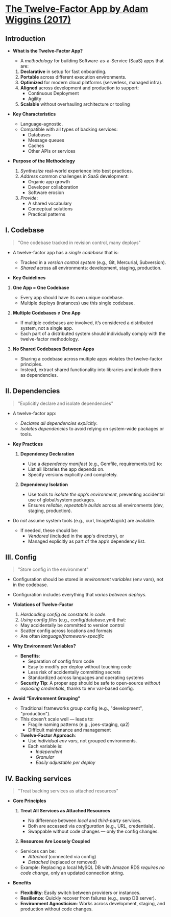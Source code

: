 # [The Twelve-Factor App by Adam Wiggins (2017)](https://12factor.net/)

## Introduction

- **What is the Twelve-Factor App?**

  - A _methodology_ for building Software-as-a-Service (SaaS) apps that are:

  1. **Declarative** in setup for fast onboarding.
  2. **Portable** across different execution environments.
  3. **Optimized** for modern cloud platforms (serverless, managed infra).
  4. **Aligned** across development and production to support:
     - Continuous Deployment
     - Agility
  5. **Scalable** without overhauling architecture or tooling

- **Key Characteristics**

  - Language-agnostic.
  - Compatible with all types of backing services:
    - Databases
    - Message queues
    - Caches
    - Other APIs or services

- **Purpose of the Methodology**

  1. _Synthesize_ real-world experience into best practices.
  2. _Address_ common challenges in SaaS development:
     - Organic app growth
     - Developer collaboration
     - Software erosion
  3. _Provide_:
     - A shared vocabulary
     - Conceptual solutions
     - Practical patterns

## I. Codebase

> "One codebase tracked in revision control, many deploys"

- A twelve-factor app has a _single codebase_ that is:

  - Tracked in a _version control system_ (e.g., Git, Mercurial, Subversion).
  - _Shared_ across all environments: development, staging, production.

- **Key Guidelines**

1. **One App = One Codebase**

   - Every app should have its own unique codebase.
   - Multiple deploys (instances) use this single codebase.

2. **Multiple Codebases ≠ One App**

   - If multiple codebases are involved, it’s considered a distributed system, not a single app.
   - Each part of a distributed system should individually comply with the twelve-factor methodology.

3. **No Shared Codebases Between Apps**

   - Sharing a codebase across multiple apps violates the twelve-factor principles.
   - Instead, extract shared functionality into libraries and include them as dependencies.

## II. Dependencies

> "Explicitly declare and isolate dependencies"

- A twelve-factor app:

  - _Declares all dependencies explicitly_.
  - _Isolates dependencies_ to avoid relying on system-wide packages or tools.

- **Key Practices**

  1. **Dependency Declaration**

     - Use a _dependency manifest_ (e.g., Gemfile, requirements.txt) to:
     - List all libraries the app depends on.
     - Specify versions explicitly and completely.

  2. **Dependency Isolation**

     - Use tools to _isolate the app’s environment_, preventing accidental use of global/system packages.
     - Ensures _reliable, repeatable builds_ across all environments (dev, staging, production).

- Do _not_ assume system tools (e.g., curl, ImageMagick) are available.
  - If needed, these should be:
    - _Vendored_ (included in the app's directory), or
    - Managed explicitly as part of the app’s dependency list.

## III. Config

> "Store config in the environment"

- Configuration should be stored in _environment variables_ (env vars), not in the codebase.

- Configuration includes everything that _varies between deploys_.

- **Violations of Twelve-Factor**

  1. _Hardcoding config as constants in code_.
  2. _Using config files_ (e.g., config/database.yml) that:

  - May accidentally be committed to version control
  - Scatter config across locations and formats
  - Are often _language/framework-specific_

- **Why Environment Variables?**

  - **Benefits**:
    - Separation of config from code
    - Easy to modify per deploy without touching code
    - Less risk of accidentally committing secrets
    - Standardized across languages and operating systems
  - **Security Tip**: A proper app should be safe to open-source _without exposing credentials_, thanks to env var-based config.

- **Avoid “Environment Grouping”**

  - Traditional frameworks group config (e.g., "development", "production").
  - This doesn't scale well — leads to:
    - Fragile naming patterns (e.g., joes-staging, qa2)
    - Difficult maintenance and management
  - **Twelve-Factor Approach**:
    - Use _individual env vars_, not grouped environments.
    - Each variable is:
      - _Independent_
      - _Granular_
      - _Easily adjustable per deploy_

## IV. Backing services

> "Treat backing services as attached resources"

- **Core Principles**

  1. **Treat All Services as Attached Resources**

     - No difference between _local_ and _third-party_ services.
     - Both are accessed via _configuration_ (e.g., URL, credentials).
     - Swappable without code changes — only the config changes.

  2. **Resources Are Loosely Coupled**

  - Services can be:
    - _Attached_ (connected via config)
    - _Detached_ (replaced or removed)
  - Example: Replacing a local MySQL DB with Amazon RDS _requires no code change_, only an updated connection string.

- **Benefits**

  - **Flexibility**: Easily switch between providers or instances.
  - **Resilience**: Quickly recover from failures (e.g., swap DB server).
  - **Environment Agnosticism**: Works across development, staging, and production without code changes.
